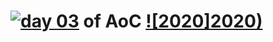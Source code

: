 # [![day 03](03)](https://adventofcode.com/2020/day/03) of AoC [![2020]2020)](https://adventofcode.com/2020)
